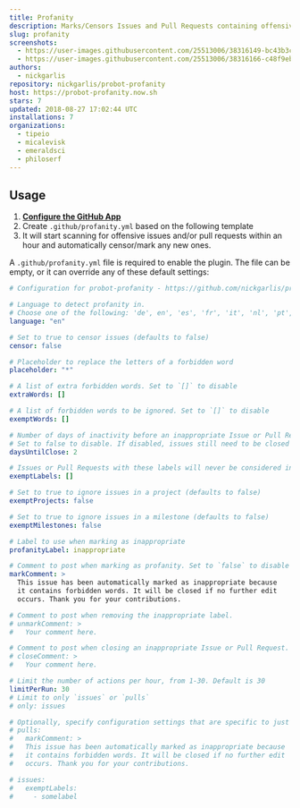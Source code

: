 ```yaml
---
title: Profanity
description: Marks/Censors Issues and Pull Requests containing offensive content.
slug: profanity
screenshots:
  - https://user-images.githubusercontent.com/25513006/38316149-bc43b3c0-3832-11e8-8b13-53216b342027.png
  - https://user-images.githubusercontent.com/25513006/38316166-c48f9eb8-3832-11e8-95a3-78773c7120a4.png
authors:
  - nickgarlis
repository: nickgarlis/probot-profanity
host: https://probot-profanity.now.sh
stars: 7
updated: 2018-08-27 17:02:44 UTC
installations: 7
organizations:
  - tipeio
  - micalevisk
  - emeraldsci
  - philoserf
---
```


## Usage

1. **[Configure the GitHub App](https://github.com/apps/profanity)**
2. Create `.github/profanity.yml` based on the following template
3. It will start scanning for offensive issues and/or pull requests within an hour and automatically censor/mark any new ones.

A `.github/profanity.yml` file is required to enable the plugin. The file can be empty, or it can override any of these default settings:

```yml
# Configuration for probot-profanity - https://github.com/nickgarlis/probot-profanity

# Language to detect profanity in.
# Choose one of the following: 'de', en', 'es', 'fr', 'it', 'nl', 'pt', 'ru'
language: "en"

# Set to true to censor issues (defaults to false)
censor: false

# Placeholder to replace the letters of a forbidden word
placeholder: "*"

# A list of extra forbidden words. Set to `[]` to disable
extraWords: []

# A list of forbidden words to be ignored. Set to `[]` to disable
exemptWords: []

# Number of days of inactivity before an inappropriate Issue or Pull Request is closed.
# Set to false to disable. If disabled, issues still need to be closed manually, but will remain marked as inappropriate.
daysUntilClose: 2

# Issues or Pull Requests with these labels will never be considered inappropriate. Set to `[]` to disable
exemptLabels: []

# Set to true to ignore issues in a project (defaults to false)
exemptProjects: false

# Set to true to ignore issues in a milestone (defaults to false)
exemptMilestones: false

# Label to use when marking as inappropriate
profanityLabel: inappropriate

# Comment to post when marking as profanity. Set to `false` to disable
markComment: >
  This issue has been automatically marked as inappropriate because
  it contains forbidden words. It will be closed if no further edit
  occurs. Thank you for your contributions.

# Comment to post when removing the inappropriate label.
# unmarkComment: >
#   Your comment here.

# Comment to post when closing an inappropriate Issue or Pull Request.
# closeComment: >
#   Your comment here.

# Limit the number of actions per hour, from 1-30. Default is 30
limitPerRun: 30
# Limit to only `issues` or `pulls`
# only: issues

# Optionally, specify configuration settings that are specific to just 'issues' or 'pulls':
# pulls:
#   markComment: >
#   This issue has been automatically marked as inappropriate because
#   it contains forbidden words. It will be closed if no further edit
#   occurs. Thank you for your contributions.

# issues:
#   exemptLabels:
#     - somelabel
```
